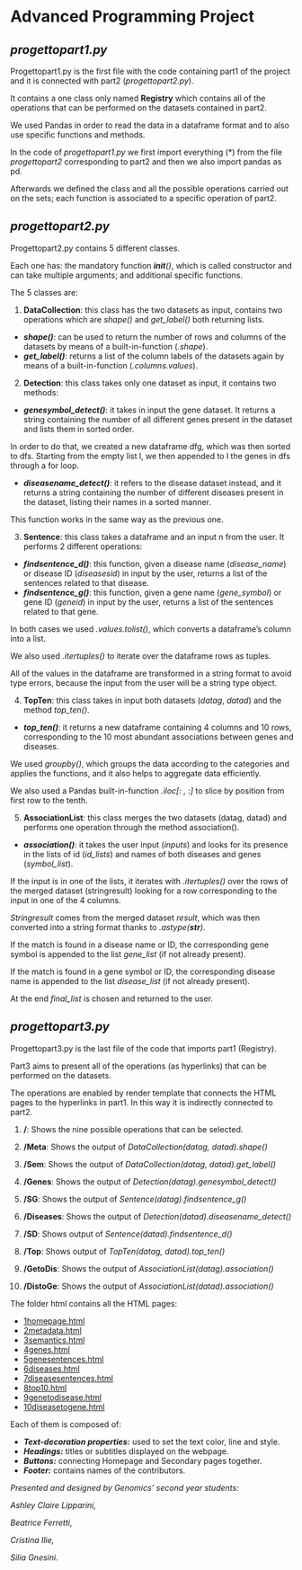 # Advanced Programming Project
## *progettopart1.py*
Progettopart1.py is the first file with the code containing part1 of the project and it is connected with part2 (*progettopart2.py*).

It contains a one class only named **Registry** which contains all of the operations that can be performed on the datasets contained in part2.

We used Pandas in order to read the data in a dataframe format and to also use specific functions and methods.

In the code of *progettopart1.py* we first import everything (*) from the file *progettopart2* corresponding to part2 and then we also import pandas as pd. 

Afterwards we defined the class and all the possible operations carried out on the sets; each function is associated to a specific operation of part2.


## *progettopart2.py*
Progettopart2.py contains 5 different classes. 

Each one has: the mandatory function *__init__()*, which is called constructor and can take multiple arguments; and additional specific functions. 

The 5 classes are:

1. **DataCollection**: this class has the two datasets as input, contains two operations which are *shape()* and *get_label()* both returning lists.

- ***shape()***: can be used to return the number of rows and columns of the datasets by means of a built-in-function (*.shape*). 
- ***get_label()***: returns a list of the column labels of the datasets again by means of a built-in-function (*.columns.values*).

2. **Detection**: this class takes only one dataset as input, it contains two methods:

- ***genesymbol_detect()***: it takes in input the gene dataset. It returns a string containing the number of all different genes present in the dataset and lists them in sorted order. 

In order to do that, we created a new dataframe dfg, which was then sorted to dfs. Starting from the empty list l, we then appended to l the genes in dfs through a for loop.

- ***diseasename_detect()***: it refers to the disease dataset instead, and it returns a string containing the number of different diseases present in the dataset, listing their names in a sorted manner.

This function works in the same way as the previous one.

3. **Sentence**: this class takes a dataframe and an input n from the user. It performs 2 different operations:

- ***findsentence_d()***: this function, given a disease name (*disease_name*) or disease ID (*diseasesid*) in input by the user, returns a list of the sentences related to that disease.
- ***findsentence_g()***: this function, given a gene name (*gene_symbol*) or gene ID (*geneid*) in input by the user, returns a list of the sentences related to that gene. 

In both cases we used *.values.tolist()*, which converts a dataframe’s column into a list. 

We also used *.itertuples()* to iterate over the dataframe rows as tuples.

All of the values in the dataframe are transformed in a string format to avoid type errors, because the input from the user will be a string type object.

4. **TopTen**: this class takes in input both datasets (*datag*, *datad*) and the method *top_ten()*.

- ***top_ten()***: it returns a new dataframe containing 4 columns and 10 rows, corresponding to the 10 most abundant associations between genes and diseases.

We used *groupby()*, which groups the data according to the categories and applies the functions, and it also helps to aggregate data efficiently. 

We also used a Pandas built-in-function *.iloc[: , :]* to slice by position from first row to the tenth.

5. **AssociationList**: this class merges the two datasets (datag, datad) and performs one operation through the method association().

- ***association()***: it takes the user input (*inputs*) and looks for its presence in the lists of id (*id_lists*) and names of both diseases and genes (*symbol_list*).

If the input is in one of the lists, it iterates with *.itertuples()* over the rows of the merged dataset (stringresult) looking for a row corresponding to the input in one of the 4 columns. 

*Stringresult* comes from the merged dataset *result*, which was then converted into a string format thanks to *.astype(***str***)*.

If the match is found in a disease name or ID, the corresponding gene symbol is appended to the list *gene_list* (if not already present).

If the match is found in a gene symbol or ID, the corresponding disease name is appended to the list *disease_list* (if not already present). 

At the end *final_list* is chosen and returned to the user.

## *progettopart3.py*
Progettopart3.py is the last file of the code that imports part1 (Registry). 

Part3 aims to present all of the operations (as hyperlinks) that can be performed on the datasets. 

The operations are enabled by render template that connects the HTML pages to the hyperlinks in part1. In this way it is indirectly connected to part2. 

1. **/**:
Shows the nine possible operations that can be selected.

2. **/Meta**:
Shows the output of *DataCollection(datag, datad).shape()*

3. **/Sem**:
Shows the output of *DataCollection(datag, datad).get_label()*

4. **/Genes**:
Shows the output of *Detection(datag).genesymbol_detect()*

5. **/SG**:
Shows the output of *Sentence(datag).findsentence_g()*

6. **/Diseases**:
Shows the output of *Detection(datad).diseasename_detect()*

7. **/SD**:
Shows output of *Sentence(datad).findsentence_d()*

8. **/Top**:
Shows output of *TopTen(datag, datad).top_ten()*

9. **/GetoDis**:
Shows the output of *AssociationList(datag).association()*

10. **/DistoGe**:
Shows the output of *AssociationList(datad).association()*

The folder html contains all the HTML pages:

- [1homepage.html](https://github.com/cristina2300/Exam-Project/blob/main/html/1homepage.html)
- [2metadata.html](https://github.com/cristina2300/Exam-Project/blob/main/html/2metadata.html)
- [3semantics.html](https://github.com/cristina2300/Exam-Project/blob/main/html/3semantics.html)
- [4genes.html](https://github.com/cristina2300/Exam-Project/blob/main/html/4genes.html)
- [5genesentences.html](https://github.com/cristina2300/Exam-Project/blob/main/html/5genesentences.html)
- [6diseases.html](https://github.com/cristina2300/Exam-Project/blob/main/html/6diseases.html)
- [7diseasesentences.html](https://github.com/cristina2300/Exam-Project/blob/main/html/7diseasesentences.html)
- [8top10.html](https://github.com/cristina2300/Exam-Project/blob/main/html/8top10.html)
- [9genetodisease.html](https://github.com/cristina2300/Exam-Project/blob/main/html/9genetodisease.html)
- [10diseasetogene.html](https://github.com/cristina2300/Exam-Project/blob/main/html/10diseasetogene.html)

Each of them is composed of:
- ***Text-decoration properties:*** used to set the text color, line and style.
- ***Headings:*** titles or  subtitles displayed on the webpage.
- ***Buttons:*** connecting Homepage and Secondary pages together.
- ***Footer:*** contains names of the contributors.



*Presented and designed by Genomics’ second year students:*

*Ashley Claire Lipparini,* 

*Beatrice Ferretti,*

*Cristina Ilie,*

*Silia Gnesini.*


